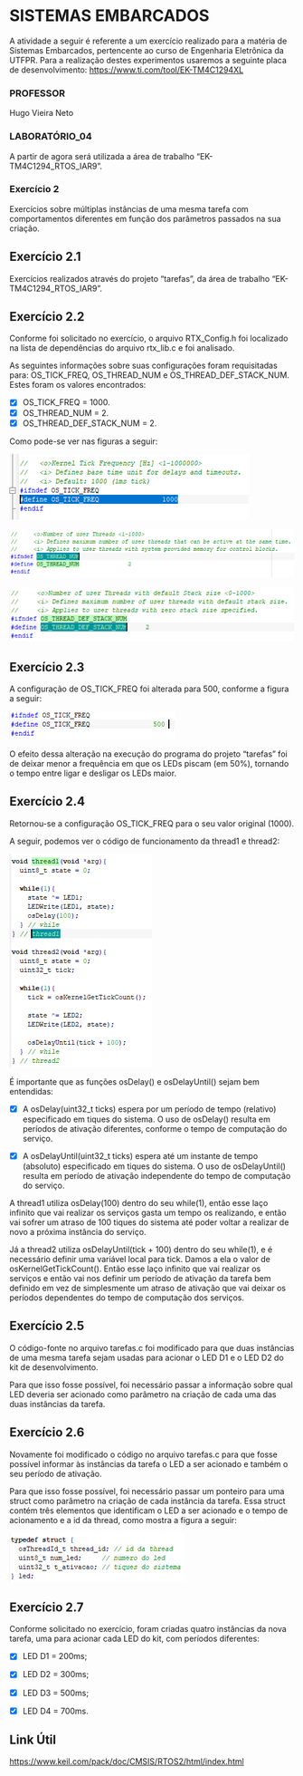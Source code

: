 # SISTEMAS EMBARCADOS

A atividade a seguir é referente a um exercício realizado para a matéria de Sistemas Embarcados, pertencente ao curso de Engenharia Eletrônica da UTFPR.
Para a realização destes experimentos usaremos a seguinte placa de desenvolvimento: https://www.ti.com/tool/EK-TM4C1294XL


### PROFESSOR

Hugo Vieira Neto


### LABORATÓRIO_04

A partir de agora será utilizada a área de trabalho “EK-TM4C1294_RTOS_IAR9”.


### Exercício 2

Exercícios sobre múltiplas instâncias de uma mesma tarefa com comportamentos diferentes em função dos parâmetros passados na sua criação.


## Exercício 2.1

Exercícios realizados através do projeto “tarefas”, da área de trabalho “EK-TM4C1294_RTOS_IAR9”.


## Exercício 2.2

Conforme foi solicitado no exercício, o arquivo RTX_Config.h foi localizado na lista de dependências do arquivo rtx_lib.c e foi analisado.

As seguintes informações sobre suas configurações foram requisitadas para: OS_TICK_FREQ, OS_THREAD_NUM e OS_THREAD_DEF_STACK_NUM.
Estes foram os valores encontrados:

- [x] OS_TICK_FREQ = 1000.
- [x] OS_THREAD_NUM = 2.
- [x] OS_THREAD_DEF_STACK_NUM = 2.

Como pode-se ver nas figuras a seguir:

![Getting Started](./imagens/OS_TICK_FREQ.PNG)

![Getting Started](./imagens/OS_THREAD_NUM.PNG)

![Getting Started](./imagens/OS_THREAD_DEF_STACK_NUM.PNG)


## Exercício 2.3 

A configuração de OS_TICK_FREQ foi alterada para 500, conforme a figura a seguir:

![Getting Started](./imagens/OS_TICK_FREQ_500.PNG)

O efeito dessa alteração na execução do programa do projeto “tarefas” foi de deixar menor a frequência em que os LEDs piscam (em 50%), tornando o tempo entre ligar e desligar os LEDs maior.


## Exercício 2.4

Retornou-se a configuração OS_TICK_FREQ para o seu valor original (1000).

A seguir, podemos ver o código de funcionamento da thread1 e thread2:

![Getting Started](./imagens/threads_1_2.PNG)

É importante que as funções osDelay() e osDelayUntil() sejam bem entendidas:

- [x] A osDelay(uint32_t ticks) espera por um período de tempo (relativo) especificado em tiques do sistema. O uso de osDelay() resulta em períodos de ativação diferentes, conforme o tempo de computação do serviço.

- [x] A osDelayUntil(uint32_t ticks) espera até um instante de tempo (absoluto) especificado em tiques do sistema. O uso de osDelayUntil() resulta em período de ativação independente do tempo de computação do serviço.

A thread1 utiliza osDelay(100) dentro do seu while(1), então esse laço infinito que vai realizar os serviços gasta um tempo os realizando, e então vai sofrer um atraso de 100 tiques do sistema até poder voltar a realizar de novo a próxima instância do serviço.

Já a thread2 utiliza osDelayUntil(tick + 100) dentro do seu while(1), e é necessário definir uma variável local para tick. Damos a ela o valor de osKernelGetTickCount(). Então esse laço infinito que vai realizar os serviços e então vai nos definir um período de ativação da tarefa bem definido em vez de simplesmente um atraso de ativação que vai deixar os períodos dependentes do tempo de computação dos serviços.


## Exercício 2.5

O código-fonte no arquivo tarefas.c foi modificado para que duas instâncias de uma mesma tarefa sejam usadas para acionar o LED D1 e o LED D2 do kit de desenvolvimento.

Para que isso fosse possível, foi necessário passar a informação sobre qual LED deveria ser acionado como parâmetro na criação de cada uma das duas instâncias da tarefa.


## Exercício 2.6

Novamente foi modificado o código no arquivo tarefas.c para que fosse possível informar às instâncias da tarefa o LED a ser acionado e também o seu período de ativação.

Para que isso fosse possível, foi necessário passar um ponteiro para uma struct como parâmetro na criação de cada instância da tarefa. Essa struct contém três elementos que identificam o LED a ser acionado e o tempo de acionamento e a id da thread, como mostra a figura a seguir:

![Getting Started](./imagens/struct.PNG)


## Exercício 2.7
Conforme solicitado no exercício, foram criadas quatro instâncias da nova tarefa, uma para acionar cada LED do kit, com períodos diferentes:

- [x] LED D1 = 200ms;
- [x] LED D2 = 300ms;
- [x] LED D3 = 500ms;
- [x] LED D4 = 700ms.


## Link Útil

https://www.keil.com/pack/doc/CMSIS/RTOS2/html/index.html